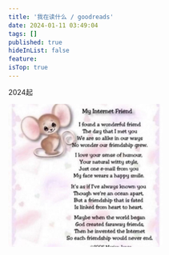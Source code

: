 ```yaml
---
title: '我在读什么 / goodreads'
date: 2024-01-11 03:49:04
tags: []
published: true
hideInList: false
feature: 
isTop: true
---
```

2024起
<!-- more -->
<img src="/post-images/1705291996173.jpg" style="zoom: 30%;border-radius:20px;"/>

<script src="//rss.bloople.net/?url=https%3A%2F%2Fwww.goodreads.com%2Fuser%2Fupdates_rss%2F174346110&showtitle=false&type=js"></script>